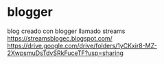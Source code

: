 # blogger
blog creado con blogger llamado streams
https://streamsblogec.blogspot.com/
https://drive.google.com/drive/folders/1yCKxir8-MZ-2XwpsmuDsTdvSRkFuceTF?usp=sharing
